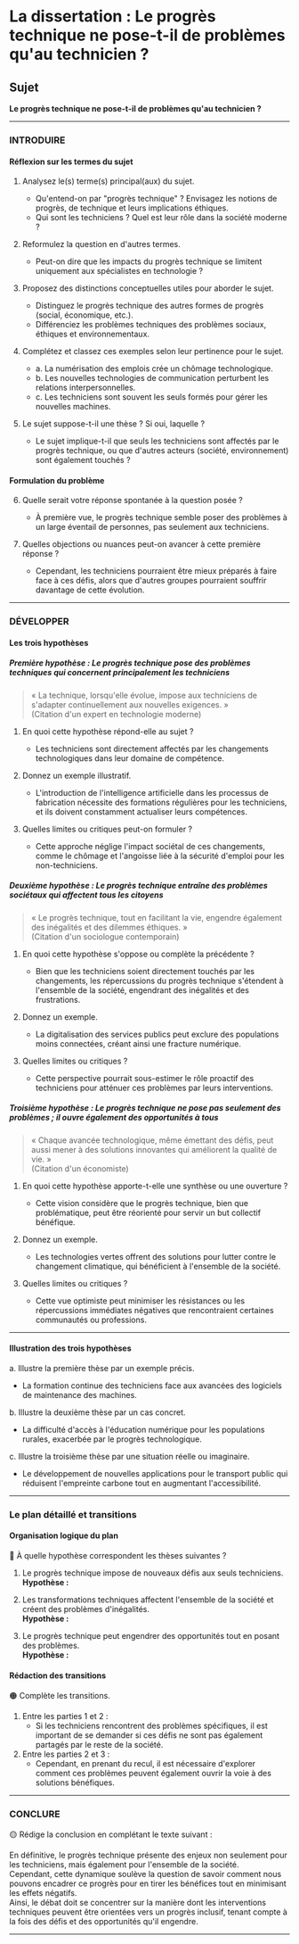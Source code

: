 # La dissertation : Le progrès technique ne pose-t-il de problèmes qu'au technicien ?

## Sujet
**Le progrès technique ne pose-t-il de problèmes qu'au technicien ?**

---

### INTRODUIRE

#### Réflexion sur les termes du sujet

1. Analysez le(s) terme(s) principal(aux) du sujet.  
   - Qu'entend-on par "progrès technique" ? Envisagez les notions de progrès, de technique et leurs implications éthiques.
   - Qui sont les techniciens ? Quel est leur rôle dans la société moderne ?

2. Reformulez la question en d'autres termes.  
   - Peut-on dire que les impacts du progrès technique se limitent uniquement aux spécialistes en technologie ?

3. Proposez des distinctions conceptuelles utiles pour aborder le sujet.  
   - Distinguez le progrès technique des autres formes de progrès (social, économique, etc.).  
   - Différenciez les problèmes techniques des problèmes sociaux, éthiques et environnementaux.

4. Complétez et classez ces exemples selon leur pertinence pour le sujet.  
   - a. La numérisation des emplois crée un chômage technologique.  
   - b. Les nouvelles technologies de communication perturbent les relations interpersonnelles.  
   - c. Les techniciens sont souvent les seuls formés pour gérer les nouvelles machines.

5. Le sujet suppose-t-il une thèse ? Si oui, laquelle ?  
   - Le sujet implique-t-il que seuls les techniciens sont affectés par le progrès technique, ou que d'autres acteurs (société, environnement) sont également touchés ?

#### Formulation du problème

6. Quelle serait votre réponse spontanée à la question posée ?  
   - À première vue, le progrès technique semble poser des problèmes à un large éventail de personnes, pas seulement aux techniciens.

7. Quelles objections ou nuances peut-on avancer à cette première réponse ?  
   - Cependant, les techniciens pourraient être mieux préparés à faire face à ces défis, alors que d'autres groupes pourraient souffrir davantage de cette évolution.

---

### DÉVELOPPER

#### Les trois hypothèses

##### Première hypothèse : Le progrès technique pose des problèmes techniques qui concernent principalement les techniciens

> « La technique, lorsqu'elle évolue, impose aux techniciens de s'adapter continuellement aux nouvelles exigences. »  
> (Citation d'un expert en technologie moderne)

1. En quoi cette hypothèse répond-elle au sujet ?  
   - Les techniciens sont directement affectés par les changements technologiques dans leur domaine de compétence.

2. Donnez un exemple illustratif.  
   - L'introduction de l'intelligence artificielle dans les processus de fabrication nécessite des formations régulières pour les techniciens, et ils doivent constamment actualiser leurs compétences.

3. Quelles limites ou critiques peut-on formuler ?  
   - Cette approche néglige l'impact sociétal de ces changements, comme le chômage et l'angoisse liée à la sécurité d'emploi pour les non-techniciens.

##### Deuxième hypothèse : Le progrès technique entraîne des problèmes sociétaux qui affectent tous les citoyens

> « Le progrès technique, tout en facilitant la vie, engendre également des inégalités et des dilemmes éthiques. »  
> (Citation d'un sociologue contemporain)

1. En quoi cette hypothèse s'oppose ou complète la précédente ?  
   - Bien que les techniciens soient directement touchés par les changements, les répercussions du progrès technique s'étendent à l'ensemble de la société, engendrant des inégalités et des frustrations.

2. Donnez un exemple.  
   - La digitalisation des services publics peut exclure des populations moins connectées, créant ainsi une fracture numérique.

3. Quelles limites ou critiques ?  
   - Cette perspective pourrait sous-estimer le rôle proactif des techniciens pour atténuer ces problèmes par leurs interventions.

##### Troisième hypothèse : Le progrès technique ne pose pas seulement des problèmes ; il ouvre également des opportunités à tous

> « Chaque avancée technologique, même émettant des défis, peut aussi mener à des solutions innovantes qui améliorent la qualité de vie. »  
> (Citation d'un économiste)

1. En quoi cette hypothèse apporte-t-elle une synthèse ou une ouverture ?  
   - Cette vision considère que le progrès technique, bien que problématique, peut être réorienté pour servir un but collectif bénéfique.

2. Donnez un exemple.  
   - Les technologies vertes offrent des solutions pour lutter contre le changement climatique, qui bénéficient à l'ensemble de la société.

3. Quelles limites ou critiques ?  
   - Cette vue optimiste peut minimiser les résistances ou les répercussions immédiates négatives que rencontraient certaines communautés ou professions.

---

#### Illustration des trois hypothèses

a. Illustre la première thèse par un exemple précis.  
   - La formation continue des techniciens face aux avancées des logiciels de maintenance des machines.

b. Illustre la deuxième thèse par un cas concret.  
   - La difficulté d'accès à l'éducation numérique pour les populations rurales, exacerbée par le progrès technologique.

c. Illustre la troisième thèse par une situation réelle ou imaginaire.  
   - Le développement de nouvelles applications pour le transport public qui réduisent l'empreinte carbone tout en augmentant l'accessibilité.

---

### Le plan détaillé et transitions

#### Organisation logique du plan

🔴 À quelle hypothèse correspondent les thèses suivantes ?

1. Le progrès technique impose de nouveaux défis aux seuls techniciens.  
   **Hypothèse :**
   
2. Les transformations techniques affectent l'ensemble de la société et créent des problèmes d'inégalités.  
   **Hypothèse :**
   
3. Le progrès technique peut engendrer des opportunités tout en posant des problèmes.  
   **Hypothèse :**

#### Rédaction des transitions

🟠 Complète les transitions.

1. Entre les parties 1 et 2 :  
   - Si les techniciens rencontrent des problèmes spécifiques, il est important de se demander si ces défis ne sont pas également partagés par le reste de la société.
2. Entre les parties 2 et 3 :  
   - Cependant, en prenant du recul, il est nécessaire d'explorer comment ces problèmes peuvent également ouvrir la voie à des solutions bénéfiques.

---

### CONCLURE

🟡 Rédige la conclusion en complétant le texte suivant :

En définitive, le progrès technique présente des enjeux non seulement pour les techniciens, mais également pour l'ensemble de la société.  
Cependant, cette dynamique soulève la question de savoir comment nous pouvons encadrer ce progrès pour en tirer les bénéfices tout en minimisant les effets négatifs.  
Ainsi, le débat doit se concentrer sur la manière dont les interventions techniques peuvent être orientées vers un progrès inclusif, tenant compte à la fois des défis et des opportunités qu'il engendre.

---